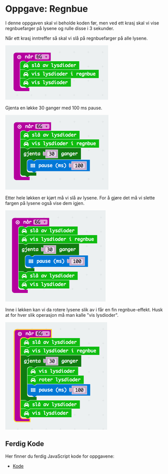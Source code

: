 # Oppgave: Regnbue

I denne oppgaven skal vi beholde koden før, men ved ett krasj skal vi
vise regnbuefarger på lysene og rulle disse i 3 sekunder.

Når ett krasj inntreffer så skal vi slå på regnbuefarger på alle lysene.

![Kode](block-1.png)

Gjenta en løkke 30 ganger med 100 ms pause.

![Kode](block-2.png)

Etter hele løkken er kjørt må vi slå av lysene. For å gjøre det må vi
slette fargen på lysene også vise dem igjen.

![Kode](block-3.png)

Inne i løkken kan vi da rotere lysene slik av i får en fin regnbue-effekt.
Husk at for hver slik operasjon må man kalle "vis lysdioder".

![Kode](block-4.png)


## Ferdig Kode

Her finner du ferdig JavaScript kode for oppgavene:

* [Kode](code.js)
